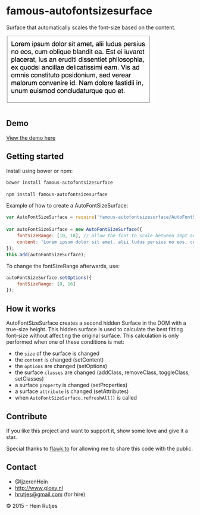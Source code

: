 famous-autofontsizesurface
==========

Surface that automatically scales the font-size based on the content.

![Screenshot](screenshot.gif)


## Demo

[View the demo here](https://rawgit.com/IjzerenHein/famous-autofontsizesurface/master/demo/index.html)

    
## Getting started

Install using bower or npm:

    bower install famous-autofontsizesurface

    npm install famous-autofontsizesurface

Example of how to create a AutoFontSizeSurface:

```javascript
var AutoFontSizeSurface = require('famous-autofontsizesurface/AutoFontSizeSurface');

var autoFontSizeSurface = new AutoFontSizeSurface({
    fontSizeRange: [10, 18], // allow the font to scale between 10pt and 18pt.
    content: 'Lorem ipsum dolor sit amet, alii ludus persius no eos, cum oblique blandit ea. Est ei iuvaret placerat, ius an eruditi dissentiet philosophia, ex quodsi ancillae delicatissimi eam. Vis ad omnis constituto posidonium, sed verear malorum convenire id. Nam dolore fastidii in, unum euismod concludaturque quo et.',
});
this.add(autoFontSizeSurface);
```

To change the fontSizeRange afterwards, use:

```javascript
autoFontSizeSurface.setOptions({
    fontSizeRange: [8, 16]
});
```


## How it works

AutoFontSizeSurface creates a second hidden Surface in the DOM with a true-size height. This hidden surface is used to
calculate the best fitting font-size without affecting the original surface. This calculation is only performed when one
of these conditions is met:
- the `size` of the surface is changed
- the `content` is changed (setContent)
- the `options` are changed (setOptions)
- the surface `classes` are changed (addClass, removeClass, toggleClass, setClasses)
- a surface `property` is changed (setProperties)
- a surface `attribute` is changed (setAttributes)
- when `AutoFontSizeSurface.refreshAll()` is called


## Contribute

If you like this project and want to support it, show some love
and give it a star.

Special thanks to [flawk.to](http://www.flawk.to) for allowing me to share this code with the public.


## Contact
- 	@IjzerenHein
- 	http://www.gloey.nl
- 	hrutjes@gmail.com (for hire)

© 2015 - Hein Rutjes
